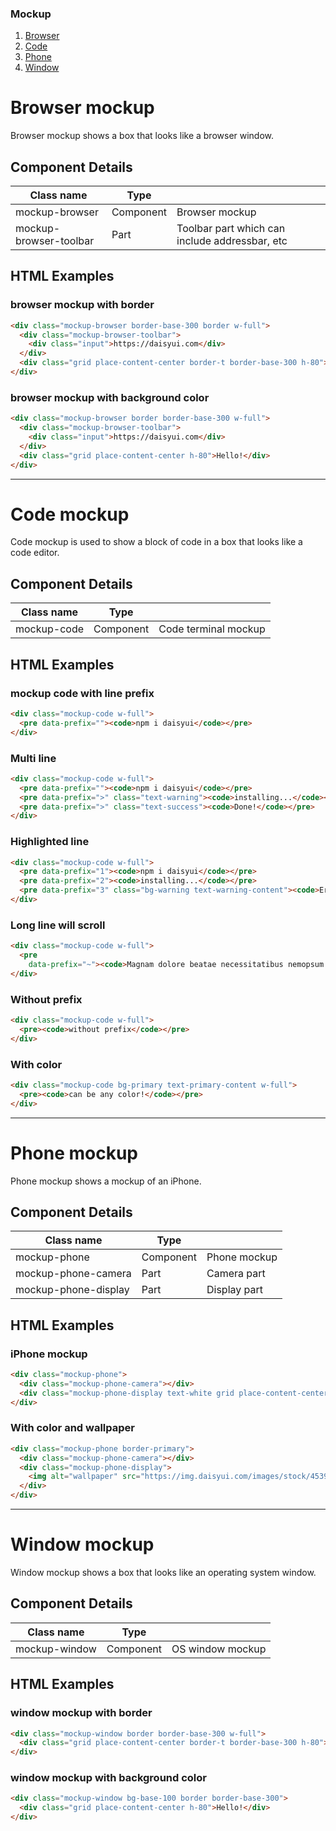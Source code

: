### Mockup

1. [Browser](#browser-mockup/)
2. [Code](#code-mockup/)
3. [Phone](#phone-mockup/)
4. [Window](#window-mockup/)



# Browser mockup

Browser mockup shows a box that looks like a browser window.

## Component Details

| Class name | Type |  |
| --- | --- | --- |
| mockup-browser | Component | Browser mockup |
| mockup-browser-toolbar | Part | Toolbar part which can include addressbar, etc |

## HTML Examples

### browser mockup with border

```html
<div class="mockup-browser border-base-300 border w-full">
  <div class="mockup-browser-toolbar">
    <div class="input">https://daisyui.com</div>
  </div>
  <div class="grid place-content-center border-t border-base-300 h-80">Hello!</div>
</div>
```

### browser mockup with background color

```html
<div class="mockup-browser border border-base-300 w-full">
  <div class="mockup-browser-toolbar">
    <div class="input">https://daisyui.com</div>
  </div>
  <div class="grid place-content-center h-80">Hello!</div>
</div>
```



---



# Code mockup

Code mockup is used to show a block of code in a box that looks like a code editor.

## Component Details

| Class name  | Type      |                      |
| ----------- | --------- | -------------------- |
| mockup-code | Component | Code terminal mockup |

## HTML Examples

### mockup code with line prefix

```html
<div class="mockup-code w-full">
  <pre data-prefix=""><code>npm i daisyui</code></pre>
</div>
```

### Multi line

```html
<div class="mockup-code w-full">
  <pre data-prefix=""><code>npm i daisyui</code></pre>
  <pre data-prefix=">" class="text-warning"><code>installing...</code></pre>
  <pre data-prefix=">" class="text-success"><code>Done!</code></pre>
</div>
```

### Highlighted line

```html
<div class="mockup-code w-full">
  <pre data-prefix="1"><code>npm i daisyui</code></pre>
  <pre data-prefix="2"><code>installing...</code></pre>
  <pre data-prefix="3" class="bg-warning text-warning-content"><code>Error!</code></pre>
</div>
```

### Long line will scroll

```html
<div class="mockup-code w-full">
  <pre
    data-prefix="~"><code>Magnam dolore beatae necessitatibus nemopsum itaque sit. Et porro quae qui et et dolore ratione.</code></pre>
</div>
```

### Without prefix

```html
<div class="mockup-code w-full">
  <pre><code>without prefix</code></pre>
</div>
```

### With color

```html
<div class="mockup-code bg-primary text-primary-content w-full">
  <pre><code>can be any color!</code></pre>
</div>
```





---



# Phone mockup

Phone mockup shows a mockup of an iPhone.

## Component Details

| Class name           | Type      |              |
| -------------------- | --------- | ------------ |
| mockup-phone         | Component | Phone mockup |
| mockup-phone-camera  | Part      | Camera part  |
| mockup-phone-display | Part      | Display part |

## HTML Examples

### iPhone mockup

```html
<div class="mockup-phone">
  <div class="mockup-phone-camera"></div>
  <div class="mockup-phone-display text-white grid place-content-center">It's Glowtime.</div>
</div>
```

### With color and wallpaper

```html
<div class="mockup-phone border-primary">
  <div class="mockup-phone-camera"></div>
  <div class="mockup-phone-display">
    <img alt="wallpaper" src="https://img.daisyui.com/images/stock/453966.webp"/>
  </div>
</div>
```





---
	





# Window mockup

Window mockup shows a box that looks like an operating system window.

## Component Details

| Class name    | Type      |                  |
| ------------- | --------- | ---------------- |
| mockup-window | Component | OS window mockup |

## HTML Examples

### window mockup with border

```html
<div class="mockup-window border border-base-300 w-full">
  <div class="grid place-content-center border-t border-base-300 h-80">Hello!</div>
</div>
```

### window mockup with background color

```html
<div class="mockup-window bg-base-100 border border-base-300">
  <div class="grid place-content-center h-80">Hello!</div>
</div>
```

